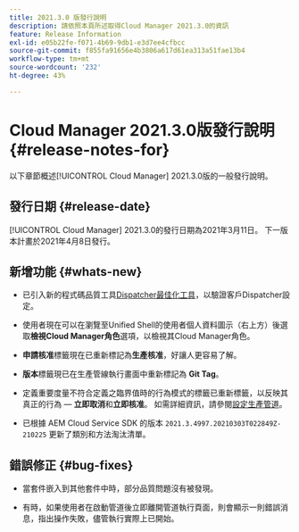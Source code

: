 ```yaml
---
title: 2021.3.0 版發行說明
description: 請依照本頁所述取得Cloud Manager 2021.3.0的資訊
feature: Release Information
exl-id: e05b22fe-f071-4b69-9db1-e3d7ee4cfbcc
source-git-commit: f855fa91656e4b3806a617d61ea313a51fae13b4
workflow-type: tm+mt
source-wordcount: '232'
ht-degree: 43%

---
```


# Cloud Manager 2021.3.0版發行說明 {#release-notes-for}

以下章節概述[!UICONTROL Cloud Manager] 2021.3.0版的一般發行說明。

## 發行日期 {#release-date}

[!UICONTROL Cloud Manager] 2021.3.0的發行日期為2021年3月11日。
下一版本計畫於2021年4月8日發行。

## 新增功能 {#whats-new}

* 已引入新的程式碼品質工具[Dispatcher最佳化工具](https://experienceleague.adobe.com/docs/experience-manager-cloud-manager/using/how-to-use/custom-code-quality-rules.html?lang=en#dispatcher-optimization-tool-rules)，以驗證客戶Dispatcher設定。

* 使用者現在可以在瀏覽至Unified Shell的使用者個人資料圖示（右上方）後選取&#x200B;**檢視Cloud Manager角色**&#x200B;選項，以檢視其Cloud Manager角色。

* **申請核准**&#x200B;標籤現在已重新標記為&#x200B;**生產核准**，好讓人更容易了解。

* **版本**&#x200B;標籤現已在生產管線執行畫面中重新標記為 **Git Tag**。

* 定義重要度量不符合定義之臨界值時的行為模式的標籤已重新標籤，以反映其真正的行為 — **立即取消**&#x200B;和&#x200B;**立即核准**。 如需詳細資訊，請參閱[設定生產管道](/help/using/production-pipelines.md)。

* 已根據 AEM Cloud Service SDK 的版本 `2021.3.4997.20210303T022849Z-210225` 更新了類別和方法淘汰清單。

## 錯誤修正 {#bug-fixes}

* 當套件嵌入到其他套件中時，部分品質問題沒有被發現。

* 有時，如果使用者在啟動管道後立即離開管道執行頁面，則會顯示一則錯誤消息，指出操作失敗，儘管執行實際上已開始。
